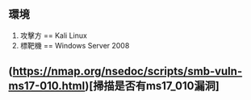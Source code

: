 ## 環境
 1. 攻擊方 == Kali Linux
 2. 標靶機 == Windows Server 2008

## (https://nmap.org/nsedoc/scripts/smb-vuln-ms17-010.html)[掃描是否有ms17_010漏洞]
